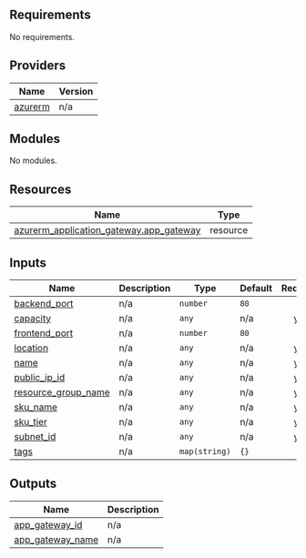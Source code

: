<!-- BEGIN_TF_DOCS -->
## Requirements

No requirements.

## Providers

| Name | Version |
|------|---------|
| <a name="provider_azurerm"></a> [azurerm](#provider\_azurerm) | n/a |

## Modules

No modules.

## Resources

| Name | Type |
|------|------|
| [azurerm_application_gateway.app_gateway](https://registry.terraform.io/providers/hashicorp/azurerm/latest/docs/resources/application_gateway) | resource |

## Inputs

| Name | Description | Type | Default | Required |
|------|-------------|------|---------|:--------:|
| <a name="input_backend_port"></a> [backend\_port](#input\_backend\_port) | n/a | `number` | `80` | no |
| <a name="input_capacity"></a> [capacity](#input\_capacity) | n/a | `any` | n/a | yes |
| <a name="input_frontend_port"></a> [frontend\_port](#input\_frontend\_port) | n/a | `number` | `80` | no |
| <a name="input_location"></a> [location](#input\_location) | n/a | `any` | n/a | yes |
| <a name="input_name"></a> [name](#input\_name) | n/a | `any` | n/a | yes |
| <a name="input_public_ip_id"></a> [public\_ip\_id](#input\_public\_ip\_id) | n/a | `any` | n/a | yes |
| <a name="input_resource_group_name"></a> [resource\_group\_name](#input\_resource\_group\_name) | n/a | `any` | n/a | yes |
| <a name="input_sku_name"></a> [sku\_name](#input\_sku\_name) | n/a | `any` | n/a | yes |
| <a name="input_sku_tier"></a> [sku\_tier](#input\_sku\_tier) | n/a | `any` | n/a | yes |
| <a name="input_subnet_id"></a> [subnet\_id](#input\_subnet\_id) | n/a | `any` | n/a | yes |
| <a name="input_tags"></a> [tags](#input\_tags) | n/a | `map(string)` | `{}` | no |

## Outputs

| Name | Description |
|------|-------------|
| <a name="output_app_gateway_id"></a> [app\_gateway\_id](#output\_app\_gateway\_id) | n/a |
| <a name="output_app_gateway_name"></a> [app\_gateway\_name](#output\_app\_gateway\_name) | n/a |
<!-- END_TF_DOCS -->